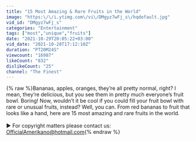 ```yaml
---
title: "15 Most Amazing & Rare Fruits in the World"
image: "https:\/\/i.ytimg.com\/vi\/DMgyz7wFj_s\/hqdefault.jpg"
vid_id: "DMgyz7wFj_s"
categories: "Entertainment"
tags: ["most","unique","fruits"]
date: "2021-10-29T20:05:22+03:00"
vid_date: "2021-10-28T17:12:10Z"
duration: "PT20M24S"
viewcount: "16987"
likeCount: "832"
dislikeCount: "25"
channel: "The Finest"
---
```

{% raw %}Bananas, apples, oranges, they’re all pretty normal, right? I mean, they’re delicious, but you see them in pretty much everyone’s fruit bowl. Boring! Now, wouldn’t it be cool if you could fill your fruit bowl with rare or unusual fruits, instead? Well, you can. From red bananas to fruit that looks like a hand, here are 15 most amazing and rare fruits in the world.<br /><br />► For copyright matters please contact us: OfficialAmerikano@hotmail.com{% endraw %}
